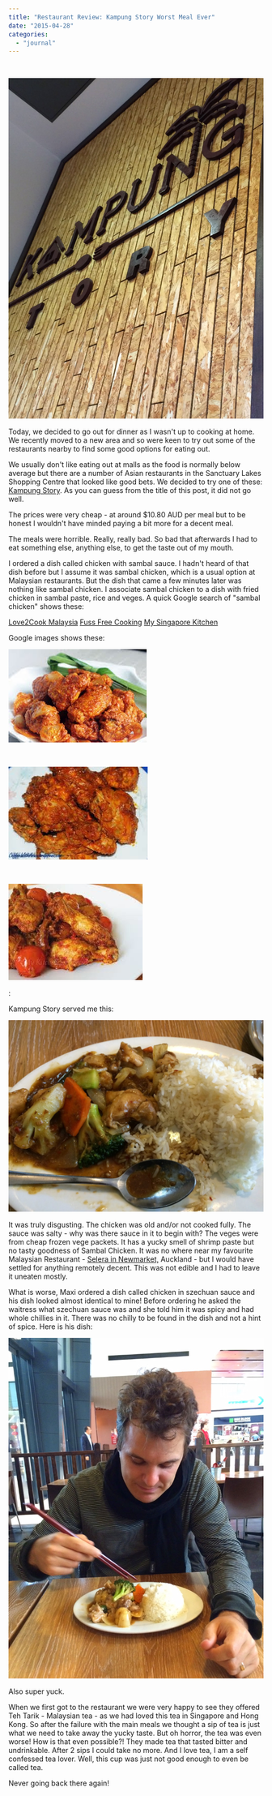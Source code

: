 ```yaml
---
title: "Restaurant Review: Kampung Story Worst Meal Ever"
date: "2015-04-28"
categories: 
  - "journal"
---
```


 

[![](images/ae4e4-img_7178.jpg)](https://shalveena.files.wordpress.com/2015/04/ae4e4-img_7178.jpg)

Today, we decided to go out for dinner as I wasn't up to cooking at home. We recently moved to a new area and so were keen to try out some of the restaurants nearby to find some good options for eating out.

We usually don't like eating out at malls as the food is normally below average but there are a number of Asian restaurants in the Sanctuary Lakes Shopping Centre that looked like good bets. We decided to try one of these: [Kampung Story](http://www.kampungstory.com.au/). As you can guess from the title of this post, it did not go well.

The prices were very cheap - at around $10.80 AUD per meal but to be honest I wouldn't have minded paying a bit more for a decent meal.

The meals were horrible. Really, really bad. So bad that afterwards I had to eat something else, anything else, to get the taste out of my mouth.

I ordered a dish called chicken with sambal sauce. I hadn't heard of that dish before but I assume it was sambal chicken, which is a usual option at Malaysian restaurants. But the dish that came a few minutes later was nothing like sambal chicken. I associate sambal chicken to a dish with fried chicken in sambal paste, rice and veges. A quick Google search of "sambal chicken" shows these:

[Love2Cook Malaysia](http://www.love2cook-malaysia.com/2014/08/chicken-sambal.html) [Fuss Free Cooking](http://www.fussfreecooking.com/recipe-categories/meat-recipes/recipe-sambal-chicken-stir-fry-sugar-snap-peas/) [My Singapore Kitchen](http://www.mysingaporekitchen.com/2014/05/sambal-chicken.html)

Google images shows these:

[![](images/be5eb-download.jpg)](https://shalveena.files.wordpress.com/2015/04/be5eb-download.jpg)

 

[![](images/e1f06-download2b1.jpg)](https://shalveena.files.wordpress.com/2015/04/e1f06-download2b1.jpg)

 

[![](images/772a8-download2b2.jpg)](https://shalveena.files.wordpress.com/2015/04/772a8-download2b2.jpg)

:

Kampung Story served me this:

[![](images/f5aa7-img_7185.jpg)](https://shalveena.files.wordpress.com/2015/04/f5aa7-img_7185.jpg)

It was truly disgusting. The chicken was old and/or not cooked fully. The sauce was salty - why was there sauce in it to begin with? The veges were from cheap frozen vege packets. It has a yucky smell of shrimp paste but no tasty goodness of Sambal Chicken. It was no where near my favourite Malaysian Restaurant - [Selera in Newmarket,](http://restaurants.nzherald.co.nz/restaurant/selera-newmarket) Auckland - but I would have settled for anything remotely decent. This was not edible and I had to leave it uneaten mostly.

What is worse, Maxi ordered a dish called chicken in szechuan sauce and his dish looked almost identical to mine! Before ordering he asked the waitress what szechuan sauce was and she told him it was spicy and had whole chillies in it. There was no chilly to be found in the dish and not a hint of spice. Here is his dish:

[![](images/ec5bb-img_7180.jpg)](https://shalveena.files.wordpress.com/2015/04/ec5bb-img_7180.jpg)

Also super yuck.

When we first got to the restaurant we were very happy to see they offered Teh Tarik - Malaysian tea - as we had loved this tea in Singapore and Hong Kong. So after the failure with the main meals we thought a sip of tea is just what we need to take away the yucky taste. But oh horror, the tea was even worse! How is that even possible?! They made tea that tasted bitter and undrinkable. After 2 sips I could take no more. And I love tea, I am a self confessed tea lover. Well, this cup was just not good enough to even be called tea.

Never going back there again!
